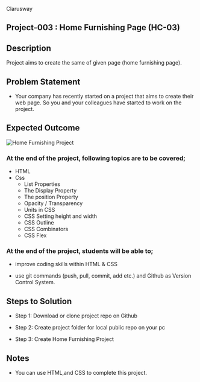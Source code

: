 <p>Clarusway<img align="right"
  src="https://secure.meetupstatic.com/photos/event/3/1/b/9/600_488352729.jpeg"  width="15px"></p>

## Project-003 : Home Furnishing Page (HC-03)

## Description
Project aims to create the same of given page (home furnishing page).

## Problem Statement

- Your company has recently started on a project that aims to create their web page. So you and your colleagues have started to work on the project.


## Expected Outcome

![Home Furnishing Project](./images/home.gif)


### At the end of the project, following topics are to be covered;

- HTML 
- Css
  - List Properties
  - The Display Property
  - The position Property
  - Opacity / Transparency
  - Units in CSS
  - CSS Setting height and width
  - CSS Outline
  - CSS Combinators
  - CSS Flex


### At the end of the project, students will be able to;

- improve coding skills within HTML & CSS

- use git commands (push, pull, commit, add etc.) and Github as Version Control System.

## Steps to Solution
  
- Step 1: Download or clone project repo on Github 

- Step 2: Create project folder for local public repo on your pc

- Step 3: Create Home Furnishing Project


## Notes

- You can use HTML,and CSS to complete this project.
